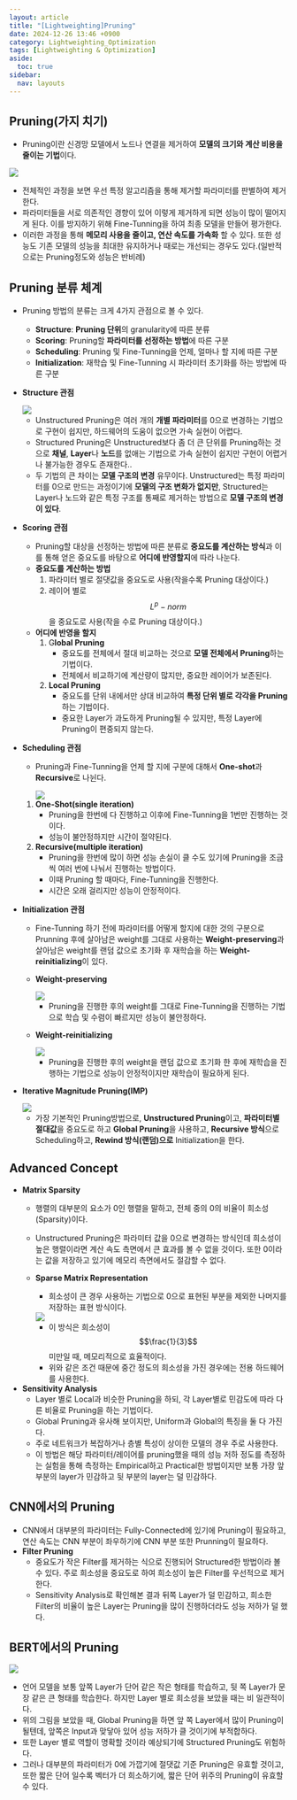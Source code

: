 ```yaml
---
layout: article
title: "[Lightweighting]Pruning"
date: 2024-12-26 13:46 +0900
category: Lightweighting_Optimization
tags: [Lightweighting & Optimization]
aside:
  toc: true
sidebar:
  nav: layouts
---
```

## Pruning(가지 치기)

- Pruning이란 신경망 모델에서 노드나 연결을 제거하여 **모델의 크기와 계산 비용을 줄이는 기법**이다.

<img class="image image--md" src="C:\Users\kdw61\OneDrive\사진\스크린샷\스크린샷 2024-12-26 124112.png"/>

- 전체적인 과정을 보면 우선 특정 알고리즘을 통해 제거할 파라미터를 판별하여 제거한다.
- 파라미터들을 서로 의존적인 경향이 있어 이렇게 제거하게 되면 성능이 많이 떨어지게 된다. 이를 방지하기 위해 Fine-Tunning을 하여 최종 모델을 만들어 평가한다.
- 이러한 과정을 통해 **메모리 사용을 줄이고, 연산 속도를 가속화** 할 수 있다. 또한 성능도 기존 모델의 성능을 최대한 유지하거나 때로는 개선되는 경우도 있다.(일반적으로는 Pruning정도와 성능은 반비례)

## Pruning 분류 체계

- Pruning 방법의 분류는 크게 4가지 관점으로 볼 수 있다.
    - **Structure**: **Pruning 단위**의 granularity에 따른 분류
    - **Scoring**: Pruning할 **파라미터를 선정하는 방법**에 따른 구분
    - **Scheduling**: Pruning 및 Fine-Tunning을 언제, 얼마나 할 지에 따른 구분
    - **Initialization**: 재학습 및 Fine-Tunning 시 파라미터 초기화를 하는 방법에 따른 구분
- **Structure 관점**
    
    <img class="image image--md" src="C:\Users\kdw61\OneDrive\사진\스크린샷\스크린샷 2024-12-26 130647.png"/>
    
    - Unstructured Pruning은 여러 개의 **개별 파라미터**를 0으로 변경하는 기법으로 구현이 쉽지만, 하드웨어의 도움이 없으면 가속 실현이 어렵다.
    - Structured Pruning은 Unstructured보다 좀 더 큰 단위를 Pruning하는 것으로 **채널**, **Layer**나 **노드**를 없애는 기법으로 가속 실현이 쉽지만 구현이 어렵거나 불가능한 경우도 존재한다..
    - 두 기법의 큰 차이는 **모델 구조의 변경** 유무이다. Unstructured는 특정 파라미터를 0으로 만드는 과정이기에 **모델의 구조 변화가 없지만**, Structured는 Layer나 노드와 같은 특정 구조를 통째로 제거하는 방법으로 **모델 구조의 변경이 있다**.
- **Scoring 관점**
    - Pruning할 대상을 선정하는 방법에 따른 분류로 **중요도를 계산하는 방식**과 이를 통해 얻은 중요도를 바탕으로 **어디에 반영할지**에 따라 나눈다.
    - **중요도를 계산하는 방법**
        1. 파라미터 별로 절댓값을 중요도로 사용(작을수록 Pruning 대상이다.)
        2. 레이어 별로 $$L^p-norm$$을 중요도로 사용(작을 수로 Pruning 대상이다.)
    - **어디에 반영을 할지**
        1. G**lobal Pruning**
            - 중요도를 전체에서 절대 비교하는 것으로 **모델 전체에서 Pruning**하는 기법이다.
            - 전체에서 비교하기에 계산량이 많지만, 중요한 레이어가 보존된다.
        2. **Local Pruning**
            - 중요도를 단위 내에서만 상대 비교하여 **특정 단위 별로 각각을 Pruning**하는 기법이다.
            - 중요한 Layer가 과도하게 Pruning될 수 있지만, 특정 Layer에 Pruning이 편중되지 않는다.
- **Scheduling 관점**
    - Pruning과 Fine-Tunning을 언제 할 지에 구분에 대해서 **One-shot**과 **Recursive**로 나뉜다.
        
        <img class="image image--md" src="C:\Users\kdw61\OneDrive\사진\스크린샷\스크린샷 2024-12-26 133109.png"/>
        
    1. **One-Shot(single iteration)**
        - Pruning을 한번에 다 진행하고 이후에 Fine-Tunning을 1번만 진행하는 것이다.
        - 성능이 불안정하지만 시간이 절약된다.
    2. **Recursive(multiple iteration)**
        - Pruning을 한번에 많이 하면 성능 손실이 클 수도 있기에 Pruning을 조금씩 여러 번에 나눠서 진행하는 방법이다.
        - 이때 Pruning 할 때마다, Fine-Tunning을 진행한다.
        - 시간은 오래 걸리지만 성능이 안정적이다.
- **Initialization 관점**
    - Fine-Tunning 하기 전에 파라미터를 어떻게 할지에 대한 것의 구분으로 Prunning 후에 살아남은 weight를 그대로 사용하는 **Weight-preserving**과 살아남은 weight를 랜덤 값으로 초기화 후 재학습을 하는 **Weight-reinitializing**이 있다.
    - **Weight-preserving**
        
        <img class="image image--md" src="C:\Users\kdw61\OneDrive\사진\스크린샷\스크린샷 2024-12-26 133701.png"/>
        
        - Pruning을 진행한 후의 weight를 그대로 Fine-Tunning을 진행하는 기법으로 학습 및 수렴이 빠르지만 성능이 불안정하다.
    - **Weight-reinitializing**
        
        <img class="image image--md" src="C:\Users\kdw61\OneDrive\사진\스크린샷\스크린샷 2024-12-26 133922.png"/>
        
        - Pruning을 진행한 후의 weight을 랜덤 값으로 초기화 한 후에 재학습을 진행하는 기법으로 성능이 안정적이지만 재학습이 필요하게 된다.
- **Iterative Magnitude Pruning(IMP)**
    
    <img class="image image--md" src="C:\Users\kdw61\OneDrive\사진\스크린샷\스크린샷 2024-12-26 135111.png"/>
    
    - 가장 기본적인 Pruning방법으로, **Unstructured Pruning**이고, **파라미터별 절대값**을 중요도로 하고 **Global Pruning**을 사용하고, **Recursive 방식**으로 Scheduling하고, **Rewind 방식(랜덤)으로** Initialization을 한다.
 
## Advanced Concept

- **Matrix Sparsity**
    - 행렬의 대부분의 요소가 0인 행렬을 말하고, 전체 중의 0의 비율이 희소성(Sparsity)이다.
    - Unstructured Pruning은 파라미터 값을 0으로 변경하는 방식인데 희소성이 높은 행렬이라면 계산 속도 측면에서 큰 효과를 볼 수 없을 것이다. 또한 0이라는 값을 저장하고 있기에 메모리 측면에서도 절감할 수 없다.
    - **Sparse Matrix Representation**
        - 희소성이 큰 경우 사용하는 기법으로 0으로 표현된 부분을 제외한 나머지를 저장하는 표현 방식이다.
        
        <img class="image image--md" src="C:\Users\kdw61\OneDrive\사진\스크린샷\스크린샷 2024-12-26 141411.png"/>
        
        - 이 방식은 희소성이 $$\frac{1}{3}$$ 미만일 때, 메모리적으로 효율적이다.
        - 위와 같은 조건 때문에 중간 정도의 희소성을 가진 경우에는 전용 하드웨어를 사용한다.
- **Sensitivity Analysis**
    - Layer 별로 Local과 비슷한 Pruning을 하되, 각 Layer별로 민감도에 따라 다른 비율로 Pruning을 하는 기법이다.
    - Global Pruning과 유사해 보이지만, Uniform과 Global의 특징을 둘 다 가진다.
    - 주로 네트워크가 복잡하거나 층별 특성이 상이한 모델의 경우 주로 사용한다.
    - 이 방법은 해당 파라미터/레이어를 pruning했을 때의 성능 저하 정도를 측정하는 실험을 통해 측정하는 Empirical하고 Practical한 방법이지만 보통 가장 앞 부분의 layer가 민감하고 뒷 부분의 layer는 덜 민감하다.

## CNN에서의 Pruning

- CNN에서 대부분의 파라미터는 Fully-Connected에 있기에 Pruning이 필요하고, 연산 속도는 CNN 부분이 좌우하기에 CNN 부분 또한 Prunning이 필요하다.
- **Filter Pruning**
    - 중요도가 작은 Filter를 제거하는 식으로 진행되어 Structured한 방법이라 볼 수 있다. 주로 희소성을 중요도로 하여 희소성이 높은 Filter를 우선적으로 제거한다.
    - Sensitivity Analysis로 확인해본 결과 뒤쪽 Layer가 덜 민감하고, 희소한 Filter의 비율이 높은 Layer는 Pruning을 많이 진행하더라도 성능 저하가 덜 했다.

## BERT에서의 Pruning

<img class="image image--md" src="C:\Users\kdw61\OneDrive\사진\스크린샷\스크린샷 2024-12-26 145433.png"/>

- 언어 모델을 보통 앞쪽 Layer가 단어 같은 작은 형태를 학습하고, 뒷 쪽 Layer가 문장 같은 큰 형태를 학습한다. 하지만 Layer 별로 희소성을 보았을 때는 비 일관적이다.
- 위의 그림을 보았을 때, Global Pruning을 하면 앞 쪽 Layer에서 많이 Pruning이 될텐데, 앞쪽은 Input과 맞닿아 있어 성능 저하가 클 것이기에 부적합하다.
- 또한 Layer 별로 역할이 명확할 것이라 예상되기에 Structured Pruning도 위험하다.
- 그러나 대부분의 파라미터가 0에 가깝기에 절댓값 기준 Pruning은 유효할 것이고, 또한 짧은 단어 일수록 벡터가 더 희소하기에, 짧은 단어 위주의 Pruning이 유효할 수 있다.
